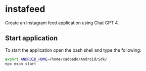 # instafeed

Create an Instagram feed application using Chat GPT 4.

## Start application

To start the application open the bash shell and type the following:

```bash
export ANDROID_HOME=/home/cadoado/Android/Sdk/
npx expo start
```
